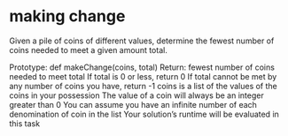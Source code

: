 # making change

Given a pile of coins of different values, determine the fewest number of coins needed to meet a given amount total.

Prototype: def makeChange(coins, total)
Return: fewest number of coins needed to meet total
If total is 0 or less, return 0
If total cannot be met by any number of coins you have, return -1
coins is a list of the values of the coins in your possession
The value of a coin will always be an integer greater than 0
You can assume you have an infinite number of each denomination of coin in the list
Your solution’s runtime will be evaluated in this task
